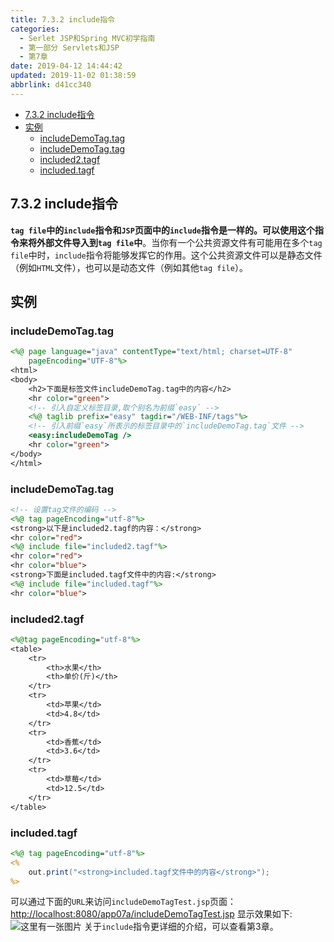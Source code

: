 ```yaml
---
title: 7.3.2 include指令
categories: 
  - Serlet JSP和Spring MVC初学指南
  - 第一部分 Servlets和JSP
  - 第7章
date: 2019-04-12 14:44:42
updated: 2019-11-02 01:38:59
abbrlink: d41cc340
---
```

- [7.3.2 include指令](/ReadingNotes/d41cc340/#7-3-2-include指令)
- [实例](/ReadingNotes/d41cc340/#实例)
    - [includeDemoTag.tag](/ReadingNotes/d41cc340/#includeDemoTag-tag)
    - [includeDemoTag.tag](/ReadingNotes/d41cc340/#includeDemoTag-tag)
    - [included2.tagf](/ReadingNotes/d41cc340/#included2-tagf)
    - [included.tagf](/ReadingNotes/d41cc340/#included-tagf)

<!--more-->
<script src="https://cdn.bootcss.com/jquery/3.4.0/jquery.slim.min.js"></script>
<script>$(document).ready(function () {$(".post-body > ul:nth-child(1)").hide();});</script>

<!--end-->
## 7.3.2 include指令 ##
**`tag file`中的`include`指令和`JSP`页面中的`include`指令是一样的。可以使用这个指令来将外部文件导入到`tag file`中**。当你有一个公共资源文件有可能用在多个`tag file`中时，`include`指令将能够发挥它的作用。这个公共资源文件可以是静态文件（例如`HTML`文件），也可以是动态文件（例如其他`tag file`）。
## 实例 ##
### includeDemoTag.tag ###
```jsp
<%@ page language="java" contentType="text/html; charset=UTF-8"
	pageEncoding="UTF-8"%>
<html>
<body>
	<h2>下面是标签文件includeDemoTag.tag中的内容</h2>
	<hr color="green">
	<!-- 引入自定义标签目录,取个别名为前缀`easy` -->
	<%@ taglib prefix="easy" tagdir="/WEB-INF/tags"%>
	<!-- 引入前缀`easy`所表示的标签目录中的`includeDemoTag.tag`文件 -->
	<easy:includeDemoTag />
	<hr color="green">
</body>
</html>
```
### includeDemoTag.tag ###
```jsp
<!-- 设置tag文件的编码 -->
<%@ tag pageEncoding="utf-8"%>
<strong>以下是included2.tagf的内容：</strong>
<hr color="red">
<%@ include file="included2.tagf"%>
<hr color="red">
<hr color="blue">
<strong>下面是included.tagf文件中的内容:</strong>
<%@ include file="included.tagf"%>
<hr color="blue">
```
### included2.tagf ###
```jsp
<%@tag pageEncoding="utf-8"%>
<table>
	<tr>
		<th>水果</th>
		<th>单价(斤)</th>
	</tr>
	<tr>
		<td>苹果</td>
		<td>4.8</td>
	</tr>
	<tr>
		<td>香蕉</td>
		<td>3.6</td>
	</tr>
	<tr>
		<td>草莓</td>
		<td>12.5</td>
	</tr>
</table>
```
### included.tagf ###
```jsp
<%@ tag pageEncoding="utf-8"%>
<%
    out.print("<strong>included.tagf文件中的内容</strong>");
%>
```
可以通过下面的`URL`来访问`includeDemoTagTest.jsp`页面：
[http://localhost:8080/app07a/includeDemoTagTest.jsp](http://localhost:8080/app07a/includeDemoTagTest.jsp)
显示效果如下:
![这里有一张图片](https://image-1257720033.cos.ap-shanghai.myqcloud.com/blog/readbooknote/ServlerJSPAndSpring%20MVCChuXueZhiNan/Chapter7/8.png)
关于`include`指令更详细的介绍，可以查看第3章。

